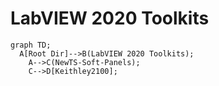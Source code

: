 # LabVIEW 2020 Toolkits
```mermaid
graph TD;
  A[Root Dir]-->B(LabVIEW 2020 Toolkits);
    A-->C(NewTS-Soft-Panels);
    C-->D[Keithley2100];
```
